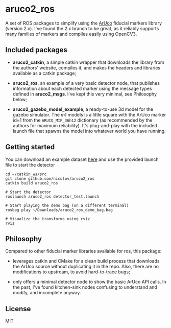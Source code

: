 aruco2_ros
==========

A set of ROS packages to simplify using the [ArUco](http://www.uco.es/investiga/grupos/ava/node/26) fiducial markers library (version 2.x). I've found the 2.x branch to be great, as it reliably supports many families of markers and compiles easily using OpenCV3.

Included packages
-----------------

- **aruco2_catkin**, a simple catkin wrapper that downloads the library from the authors' website, compiles it, and makes the headers and libraries available as a catkin package;

- **aruco2_ros**, an example of a very basic detector node, that publishes information about each detected marker using the message types defined in **aruco2_msgs**. I've kept this very minimal, see Philosophy below;

- **aruco2_gazebo_model_example**, a ready-to-use 3d model for the gazebo simulator. The *m1* models is a little square with the ArUco marker id=1 from the `ARUCO_MIP_36h12` dictionary (as recommended by the authors for maximum reliability). It's plug-and-play with the included launch file that spawns the model into whatever world you have running.

Getting started
---------------

You can download an example dataset [here](https://db.tt/qdOj3keW) and use the provided launch file to start the detector

```
cd ~/catkin_ws/src
git clone github.com/nicolov/aruco2_ros
catkin build aruco2_ros

# Start the detector
roslaunch aruco2_ros detector_test.launch

# Start playing the demo bag (on a different terminal)
rosbag play ~/Downloads/aruco2_ros_demo_bag.bag

# Visualize the transforms using rviz
rviz
```

Philosophy
----------

Compared to other fiducial marker libraries available for ros, this package:

- leverages catkin and CMake for a clean build process that downloads the ArUco source without duplicating it in the repo. Also, there are no modifications to upstream, to avoid hard-to-trace bugs;

- only offers a minimal detector node to show the basic ArUco API calls. In the past, I've found kitchen-sink nodes confusing to understand and modify, and incomplete anyway.

License
-------

MIT